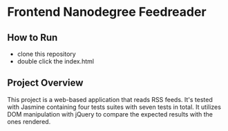 # Frontend Nanodegree Feedreader

## How to Run

* clone this repository
* double click the index.html

## Project Overview

This project is a web-based application that reads RSS feeds. It's tested with Jasmine containing four tests suites with seven tests in total. It utilizes DOM manipulation with jQuery to compare the expected results with the ones rendered.
